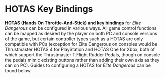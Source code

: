 # HOTAS Key Bindings
**HOTAS (Hands On Throttle-And-Stick) and key bindings** for *Elite Dangerous* can be configured in various ways. All game control functions can be mapped as desired by the player on both PC and console versions of the game, but certain controller types such as a HOTAS are only compatible with PCs (exception for Elite Dangerous on consoles would be Thrustmaster HOTAS 4 for PlayStation and HOTAS One for Xbox, both of which support the Thrustmaster T.Flight Rudder Pedals, though on console the pedals mimic existing buttons rather than adding their own axis as they can on PC). Guides to configuring a HOTAS for *Elite Dangerous* can be found below.